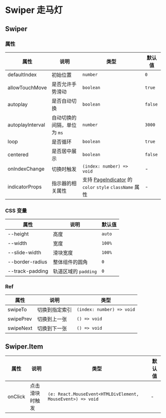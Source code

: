 # Swiper 走马灯

<code src="./demos/demo1.tsx"></code>

## Swiper

### 属性

| 属性             | 说明                        | 类型                                                                       | 默认值  |
| ---------------- | --------------------------- | -------------------------------------------------------------------------- | ------- |
| defaultIndex     | 初始位置                    | `number`                                                                   | `0`     |
| allowTouchMove   | 是否允许手势滑动            | `boolean`                                                                  | `true`  |
| autoplay         | 是否自动切换                | `boolean`                                                                  | `false` |
| autoplayInterval | 自动切换的间隔，单位为 `ms` | `number`                                                                   | `3000`  |
| loop             | 是否循环                    | `boolean`                                                                  | `true`  |
| centered         | 是否居中展示                | `boolean`                                                                  | `false` |
| onIndexChange    | 切换时触发                  | `(index: number) => void`                                                  | -       |
| indicatorProps   | 指示器的相关属性            | 支持 [PageIndicator](./page-indicator) 的 `color` `style` `className` 属性 | -       |

### CSS 变量

| 属性            | 说明                 | 默认值 |
| --------------- | -------------------- | ------ |
| --height        | 高度                 | `auto` |
| --width         | 宽度                 | `100%` |
| --slide-width   | 滑块宽度             | `100%` |
| --border-radius | 整体组件的圆角       | `0`    |
| --track-padding | 轨道区域的 `padding` | `0`    |

### Ref

| 属性      | 说明           | 类型                      |
| --------- | -------------- | ------------------------- |
| swipeTo   | 切换到指定索引 | `(index: number) => void` |
| swipePrev | 切换到上一张   | `() => void`              |
| swipeNext | 切换到下一张   | `() => void`              |

## Swiper.Item

| 属性    | 说明           | 类型                                                        | 默认值 |
| ------- | -------------- | ----------------------------------------------------------- | ------ |
| onClick | 点击滑块时触发 | `(e: React.MouseEvent<HTMLDivElement, MouseEvent>) => void` | -      |

